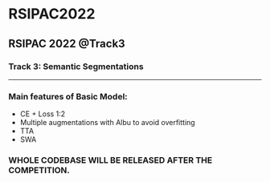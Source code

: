 # RSIPAC2022
RSIPAC 2022 @Track3
---
### Track 3: Semantic Segmentations
---
### Main features of Basic Model:
- CE + Loss 1:2
- Multiple augmentations with Albu to avoid overfitting
- TTA
- SWA 


### WHOLE CODEBASE WILL BE RELEASED AFTER THE COMPETITION.

